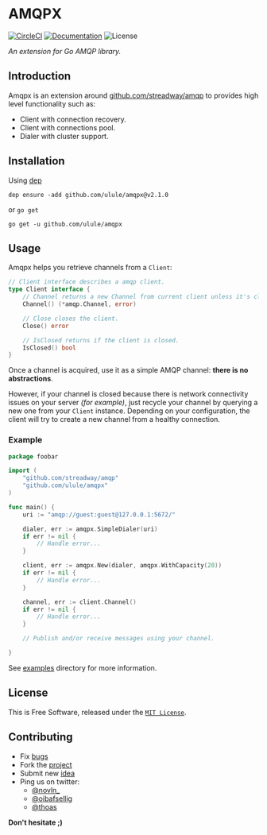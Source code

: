 # AMQPX

[![CircleCI][circle-img]][circle-url]
[![Documentation][godoc-img]][godoc-url]
![License][license-img]

*An extension for Go AMQP library.*

## Introduction

Amqpx is an extension around [github.com/streadway/amqp](https://github.com/streadway/amqp) to provides high level functionality such as:

 * Client with connection recovery.
 * Client with connections pool.
 * Dialer with cluster support.

## Installation

Using [dep](https://github.com/golang/dep)

```console
dep ensure -add github.com/ulule/amqpx@v2.1.0
```

or `go get`

```console
go get -u github.com/ulule/amqpx
```

## Usage

Amqpx helps you retrieve channels from a `Client`:

```go
// Client interface describes a amqp client.
type Client interface {
	// Channel returns a new Channel from current client unless it's closed.
	Channel() (*amqp.Channel, error)

	// Close closes the client.
	Close() error

	// IsClosed returns if the client is closed.
	IsClosed() bool
}
```

Once a channel is acquired, use it as a simple AMQP channel: **there is no abstractions**.

However, if your channel is closed because there is network connectivity issues on your server _(for example)_, just recycle your channel by querying a new one from your `Client` instance. Depending on your configuration, the client will try to create a new channel from a healthy connection.

### Example

```go
package foobar

import (
	"github.com/streadway/amqp"
	"github.com/ulule/amqpx"
)

func main() {
	uri := "amqp://guest:guest@127.0.0.1:5672/"

	dialer, err := amqpx.SimpleDialer(uri)
	if err != nil {
		// Handle error...
	}

	client, err := amqpx.New(dialer, amqpx.WithCapacity(20))
	if err != nil {
		// Handle error...
	}

	channel, err := client.Channel()
	if err != nil {
		// Handle error...
	}

	// Publish and/or receive messages using your channel.

}
```

See [examples](examples/simple) directory for more information.


## License

This is Free Software, released under the [`MIT License`][license-url].

## Contributing

* Fix [bugs](https://github.com/ulule/amqpx/issues)
* Fork the [project](https://github.com/ulule/amqpx)
* Submit new [idea](https://github.com/ulule/amqpx/issues)
* Ping us on twitter:
  * [@novln_](https://twitter.com/novln_)
  * [@oibafsellig](https://twitter.com/oibafsellig)
  * [@thoas](https://twitter.com/thoas)

**Don't hesitate ;)**

[godoc-url]: https://godoc.org/github.com/ulule/amqpx
[godoc-img]: https://godoc.org/github.com/ulule/amqpx?status.svg
[license-img]: https://img.shields.io/badge/license-MIT-blue.svg
[license-url]: LICENSE
[circle-url]: https://circleci.com/gh/ulule/amqpx/tree/master
[circle-img]: https://circleci.com/gh/ulule/amqpx.svg?style=shield&circle-token=a76e635936a3dc466d8ee83d9c03524598bae4b8
